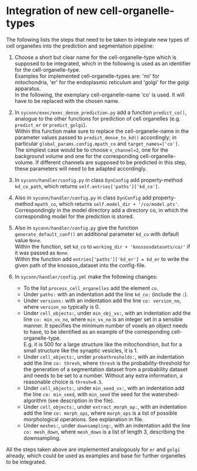 # Integration of new cell-organelle-types

The following lists the steps that need to be taken to
integrate new types of cell organelles into the prediction
and segmentation pipeline:


1. Choose a short but clear name for the cell-organelle-type
   which is supposed to be integrated, which in the following is
   used as an identifier for the cell-organelle-type.<br>
   Examples for implemented cell-organelle-types are: 'mi'
   for mitochondria, 'er' for the endoplasmic reticulum and
   'golgi' for the golgi apparatus.<br>
   In the following, the exemplary cell-organelle-name 'co'
   is used. It will have to be replaced with the chosen name.
   

2. In `syconn/exec/exec_dense_prediction.py` add a function
   `predict_co()`, analogue to the other functions for
   prediction of cell organelles (e.g. `predict_er` or
   `predict_golgi`).<br>
   Within this function make sure to replace the
   cell-organelle-name in the parameter values passed to
   `predict_dense_to_kd()` accordingly; in particular
   `global_params.config.mpath_co` and `target_names=['co']`.<br>
   The simplest case would be to choose `n_channel=2`, one for
   the background volume and one for the corresponding 
   cell-organelle-volume. If different channels are supposed
   to be predicted in this step, these parameters will need to
   be adapted accordingly.
   

3. In `syconn/handler/config.py` in class `DynConfig` add
   property-method `kd_co_path`, which returns
   `self.entries['paths']['kd_co']`.
   
   
4. Also in `syconn/handler/config.py` in class `DynConfig` add
   property-method `mpath_co`, which returns
   `self.model_dir + '/co/model.pts'`.<br>
   Correspondingly in the model directory add a directory co, in
   which the corresponding model for the prediction is stored.
   

5. Also in `syconn/handler/config.py` give the function
   `generate_default_conf()` an additional parameter `kd_co` with
   default value `None`.<br>
   Within the function, set `kd_co` to
   `working_dir + 'knossosdatasets/co/'` if it was passed as
   `None`.<br>
   Within the function add `entries['paths']['kd_er'] = kd_er` to
   write the given path of the knossos_dataset into the
   config-file.
   

6. In `syconn/handler/config.yml` make the following changes:
   * To the list `process_cell_organelles` add the element `co`.
   * Under `paths:` with an indentation add the line `kd_co:`
     (include the `:`).
   * Under `versions:` with an indentation add the line
     `co: version_no`, where `version_no` typically is 0.
   * Under `cell_objects:`, under `min_obj_vx:`, with an
     indentation add the line `co: min_vx_no`, where `min_vx_no`
     is an integer set in a sensible manner. It specifies the
     minimum number of voxels an object needs to have, to be
     identified as an example of the corresponding
     cell-organelle-type.<br>
     E.g. it is 500 for a large structure like the mitochondrion,
     but for a small structure like the synaptic vesicles, it is 1.
   * Under `cell_objects:`, under `probathresholds:`, with an
     indentation add the line `co: thresh`, where `thresh` is the
     probability-threshold for the generation of a segmentation
     dataset from a probability dataset and needs to be set to a
     number. Without any extra information, a reasonable choice
     is `thresh=0.5`.
   * Under `cell_objects:`, under `min_seed_vx:`, with an
     indentation add the line `co: min_seed`, with `min_seed` the
     seed for the watershed-algorithm (see description in the file).
   * Under `cell_objects:`, under `extract_morph_op:`, with an
     indentation add the line `co: morph_ops`, where `morph_ops`
     is a list of possible morphological operations. See
     explanation in file.
   * Under `meshes:`, under `downsampling:`, with an
     indentation add the line `co: mesh_down`, where `mesh_down`
     is a list of length 3, describing the downsampling.
     
All the steps taken above are implemented analogously for `er`
and `golgi` already, which could be used as examples and
base for further organelles to be integrated.
